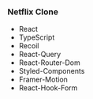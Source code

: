### Netflix Clone

- React
- TypeScript
- Recoil
- React-Query
- React-Router-Dom
- Styled-Components
- Framer-Motion
- React-Hook-Form
